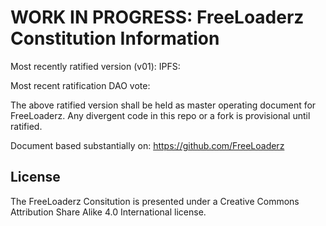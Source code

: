 # WORK IN PROGRESS: FreeLoaderz Constitution Information

Most recently ratified version (v01): IPFS:

Most recent ratification DAO vote: 

The above ratified version shall be held as master operating document for FreeLoaderz. Any divergent code in this repo or a fork is provisional until ratified.


Document based substantially on: https://github.com/FreeLoaderz



## License

The FreeLoaderz Consitution is presented under a Creative Commons Attribution Share Alike 4.0 International license.
